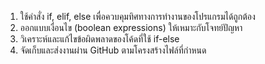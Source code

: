 1. ใช้คำสั่ง if, elif, else เพื่อควบคุมทิศทางการทำงานของโปรแกรมได้ถูกต้อง
2. ออกแบบเงื่อนไข (boolean expressions) ให้เหมาะกับโจทย์ปัญหา
3. วิเคราะห์และแก้ไขข้อผิดพลาดของโค้ดที่ใช้ if-else
4. จัดเก็บและส่งงานผ่าน GitHub ตามโครงสร้างไฟล์ที่กำหนด